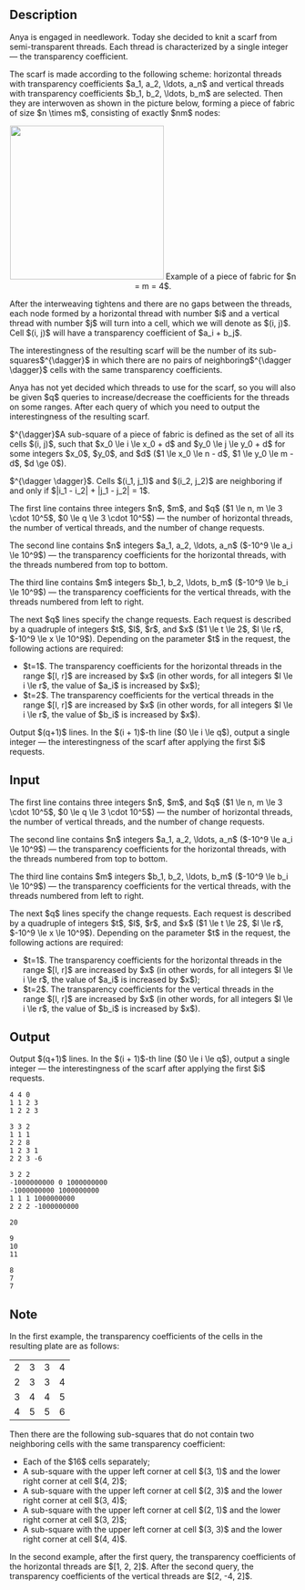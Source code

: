 ## Description

<div><p>Anya is engaged in needlework. Today she decided to knit a scarf from semi-transparent threads. Each thread is characterized by a single integer — the transparency coefficient.</p><p>The scarf is made according to the following scheme: horizontal threads with transparency coefficients $a_1, a_2, \ldots, a_n$ and vertical threads with transparency coefficients $b_1, b_2, \ldots, b_m$ are selected. Then they are interwoven as shown in the picture below, forming a piece of fabric of size $n \times m$, consisting of exactly $nm$ nodes:</p><center>  <img class="tex-graphics" src="file://lEPvs4V1.png" style="max-width: 100.0%;max-height: 100.0%;" width="270px">   <span class="tex-font-size-small">Example of a piece of fabric for $n = m = 4$.</span> </center><p>After the interweaving tightens and there are no gaps between the threads, each node formed by a horizontal thread with number $i$ and a vertical thread with number $j$ will turn into a cell, which we will denote as $(i, j)$. Cell $(i, j)$ will have a transparency coefficient of $a_i + b_j$.</p><p>The <span class="tex-font-style-it">interestingness</span> of the resulting scarf will be the number of its sub-squares$^{\dagger}$ in which there are no pairs of neighboring$^{\dagger \dagger}$ cells with the same transparency coefficients.</p><p>Anya has not yet decided which threads to use for the scarf, so you will also be given $q$ queries to increase/decrease the coefficients for the threads on some ranges. After each query of which you need to output the interestingness of the resulting scarf.</p><p>$^{\dagger}$A sub-square of a piece of fabric is defined as the set of all its cells $(i, j)$, such that $x_0 \le i \le x_0 + d$ and $y_0 \le j \le y_0 + d$ for some integers $x_0$, $y_0$, and $d$ ($1 \le x_0 \le n - d$, $1 \le y_0 \le m - d$, $d \ge 0$).</p><p>$^{\dagger \dagger}$. Cells $(i_1, j_1)$ and $(i_2, j_2)$ are neighboring if and only if $|i_1 - i_2| + |j_1 - j_2| = 1$.</p></div><div class="input-specification"><p>The first line contains three integers $n$, $m$, and $q$ ($1 \le n, m \le 3 \cdot 10^5$, $0 \le q \le 3 \cdot 10^5$)&nbsp;— the number of horizontal threads, the number of vertical threads, and the number of change requests.</p><p>The second line contains $n$ integers $a_1, a_2, \ldots, a_n$ ($-10^9 \le a_i \le 10^9$)&nbsp;— the transparency coefficients for the horizontal threads, with the threads numbered from top to bottom.</p><p>The third line contains $m$ integers $b_1, b_2, \ldots, b_m$ ($-10^9 \le b_i \le 10^9$)&nbsp;— the transparency coefficients for the vertical threads, with the threads numbered from left to right.</p><p>The next $q$ lines specify the change requests. Each request is described by a quadruple of integers $t$, $l$, $r$, and $x$ ($1 \le t \le 2$, $l \le r$, $-10^9 \le x \le 10^9$). Depending on the parameter $t$ in the request, the following actions are required:</p><ul> <li> $t=1$. The transparency coefficients for the horizontal threads in the range $[l, r]$ are increased by $x$ (in other words, for all integers $l \le i \le r$, the value of $a_i$ is increased by $x$); </li><li> $t=2$. The transparency coefficients for the vertical threads in the range $[l, r]$ are increased by $x$ (in other words, for all integers $l \le i \le r$, the value of $b_i$ is increased by $x$). </li></ul></div><div class="output-specification"><p>Output $(q+1)$ lines. In the $(i + 1)$-th line ($0 \le i \le q$), output a single integer — the interestingness of the scarf after applying the first $i$ requests.</p></div>

## Input

<p>The first line contains three integers $n$, $m$, and $q$ ($1 \le n, m \le 3 \cdot 10^5$, $0 \le q \le 3 \cdot 10^5$)&nbsp;— the number of horizontal threads, the number of vertical threads, and the number of change requests.</p><p>The second line contains $n$ integers $a_1, a_2, \ldots, a_n$ ($-10^9 \le a_i \le 10^9$)&nbsp;— the transparency coefficients for the horizontal threads, with the threads numbered from top to bottom.</p><p>The third line contains $m$ integers $b_1, b_2, \ldots, b_m$ ($-10^9 \le b_i \le 10^9$)&nbsp;— the transparency coefficients for the vertical threads, with the threads numbered from left to right.</p><p>The next $q$ lines specify the change requests. Each request is described by a quadruple of integers $t$, $l$, $r$, and $x$ ($1 \le t \le 2$, $l \le r$, $-10^9 \le x \le 10^9$). Depending on the parameter $t$ in the request, the following actions are required:</p><ul> <li> $t=1$. The transparency coefficients for the horizontal threads in the range $[l, r]$ are increased by $x$ (in other words, for all integers $l \le i \le r$, the value of $a_i$ is increased by $x$); </li><li> $t=2$. The transparency coefficients for the vertical threads in the range $[l, r]$ are increased by $x$ (in other words, for all integers $l \le i \le r$, the value of $b_i$ is increased by $x$). </li></ul>

## Output

<p>Output $(q+1)$ lines. In the $(i + 1)$-th line ($0 \le i \le q$), output a single integer — the interestingness of the scarf after applying the first $i$ requests.</p>





```input1|
4 4 0
1 1 2 3
1 2 2 3
```




```input2|
3 3 2
1 1 1
2 2 8
1 2 3 1
2 2 3 -6
```




```input3|
3 2 2
-1000000000 0 1000000000
-1000000000 1000000000
1 1 1 1000000000
2 2 2 -1000000000
```




```output1
20
```




```output2
9
10
11
```




```output3
8
7
7
```



## Note

<p>In the first example, the transparency coefficients of the cells in the resulting plate are as follows:</p><center> <table class="tex-tabular"><tbody><tr><td class="tex-tabular-border-left tex-tabular-text-align-left tex-tabular-border-right tex-tabular-border-top tex-tabular-border-bottom">2</td><td class="tex-tabular-border-left tex-tabular-text-align-left tex-tabular-border-right tex-tabular-border-top tex-tabular-border-bottom">3</td><td class="tex-tabular-border-left tex-tabular-text-align-left tex-tabular-border-right tex-tabular-border-top tex-tabular-border-bottom">3</td><td class="tex-tabular-border-left tex-tabular-text-align-left tex-tabular-border-right tex-tabular-border-top tex-tabular-border-bottom">4</td></tr><tr><td class="tex-tabular-border-left tex-tabular-text-align-left tex-tabular-border-right tex-tabular-border-top tex-tabular-border-bottom">2</td><td class="tex-tabular-border-left tex-tabular-text-align-left tex-tabular-border-right tex-tabular-border-top tex-tabular-border-bottom">3</td><td class="tex-tabular-border-left tex-tabular-text-align-left tex-tabular-border-right tex-tabular-border-top tex-tabular-border-bottom">3</td><td class="tex-tabular-border-left tex-tabular-text-align-left tex-tabular-border-right tex-tabular-border-top tex-tabular-border-bottom">4</td></tr><tr><td class="tex-tabular-border-left tex-tabular-text-align-left tex-tabular-border-right tex-tabular-border-top tex-tabular-border-bottom">3</td><td class="tex-tabular-border-left tex-tabular-text-align-left tex-tabular-border-right tex-tabular-border-top tex-tabular-border-bottom">4</td><td class="tex-tabular-border-left tex-tabular-text-align-left tex-tabular-border-right tex-tabular-border-top tex-tabular-border-bottom">4</td><td class="tex-tabular-border-left tex-tabular-text-align-left tex-tabular-border-right tex-tabular-border-top tex-tabular-border-bottom">5</td></tr><tr><td class="tex-tabular-border-left tex-tabular-text-align-left tex-tabular-border-right tex-tabular-border-top tex-tabular-border-bottom">4</td><td class="tex-tabular-border-left tex-tabular-text-align-left tex-tabular-border-right tex-tabular-border-top tex-tabular-border-bottom">5</td><td class="tex-tabular-border-left tex-tabular-text-align-left tex-tabular-border-right tex-tabular-border-top tex-tabular-border-bottom">5</td><td class="tex-tabular-border-left tex-tabular-text-align-left tex-tabular-border-right tex-tabular-border-top tex-tabular-border-bottom">6</td></tr></tbody></table> </center><p>Then there are the following sub-squares that do not contain two neighboring cells with the same transparency coefficient:</p><ul><li> Each of the $16$ cells separately;</li><li> A sub-square with the upper left corner at cell $(3, 1)$ and the lower right corner at cell $(4, 2)$;</li><li> A sub-square with the upper left corner at cell $(2, 3)$ and the lower right corner at cell $(3, 4)$;</li><li> A sub-square with the upper left corner at cell $(2, 1)$ and the lower right corner at cell $(3, 2)$;</li><li> A sub-square with the upper left corner at cell $(3, 3)$ and the lower right corner at cell $(4, 4)$.</li></ul><p>In the second example, after the first query, the transparency coefficients of the horizontal threads are $[1, 2, 2]$. After the second query, the transparency coefficients of the vertical threads are $[2, -4, 2]$.</p>
